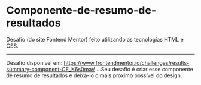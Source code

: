 # Componente-de-resumo-de-resultados
Desafio (do site Fontend Mentor) feito utilizando as tecnologias HTML e CSS.

-----------------------------------------------------------------------------
Desafio disponível em: https://www.frontendmentor.io/challenges/results-summary-component-CE_K6s0maV
...Seu desafio é criar esse componente de resumo de resultados e deixá-lo o mais próximo possível do design.
